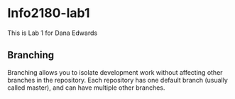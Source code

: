 # Info2180-lab1
This is Lab 1 for Dana Edwards

## Branching

Branching allows you to isolate development work without 
affecting other branches in the repository. Each repository
has one default branch (usually called master), and can have 
multiple other branches.


